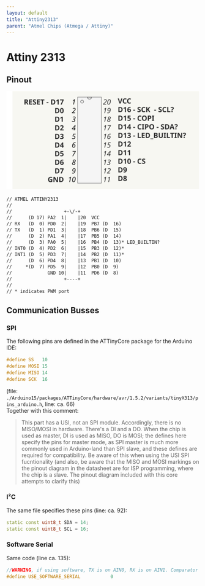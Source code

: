 ```yaml
---
layout: default
title: "Attiny2313"
parent: "Atmel Chips (Atmega / Attiny)"
---
```


# Attiny 2313

## Pinout

![Pinout](./Assets/Attiny2313.drawio.svg)

````
// ATMEL ATTINY2313
//
//                   +-\/-+
//      (D 17) PA2  1|    |20  VCC
// RX   (D  0) PD0  2|    |19  PB7 (D  16)
// TX   (D  1) PD1  3|    |18  PB6 (D  15)
//      (D  2) PA1  4|    |17  PB5 (D  14)
//      (D  3) PA0  5|    |16  PB4 (D  13)* LED_BUILTIN?
// INT0 (D  4) PD2  6|    |15  PB3 (D  12)*
// INT1 (D  5) PD3  7|    |14  PB2 (D  11)*
//      (D  6) PD4  8|    |13  PB1 (D  10)
//     *(D  7) PD5  9|    |12  PB0 (D  9)
//             GND 10|    |11  PD6 (D  8)
//                   +----+
//
// * indicates PWM port
````

## Communication Busses

### SPI

The following pins are defined in the ATTinyCore package for the Arduino IDE:  

````c++
#define SS   10
#define MOSI 15
#define MISO 14
#define SCK  16
````
(file: `./Arduino15/packages/ATTinyCore/hardware/avr/1.5.2/variants/tinyX313/pins_arduino.h`, line: ca. 66)  
Together with this comment:  

> This part has a USI, not an SPI module. Accordingly, there is no MISO/MOSI in hardware. There's a DI and a DO. When the chip is used as master, DI is used as MISO, DO is MOSI; the defines here specify the pins for master mode, as SPI master is much more commonly used in Arduino-land than SPI slave, and these defines are required for compatibility. Be aware of this when using the USI SPI fucntionality (and also, be aware that the MISO and MOSI markings on the pinout diagram in the datasheet are for ISP programming, where the chip is a slave. The pinout diagram included with this core attempts to clarify this)

### I²C

The same file specifies these pins (line: ca. 92):  
````c++
static const uint8_t SDA = 14;
static const uint8_t SCL = 16;
````

### Software Serial

Same code (line ca. 135):  
````c++
//WARNING, if using software, TX is on AIN0, RX is on AIN1. Comparator is favoured to use its interrupt for the RX pin.
#define USE_SOFTWARE_SERIAL           0
````







